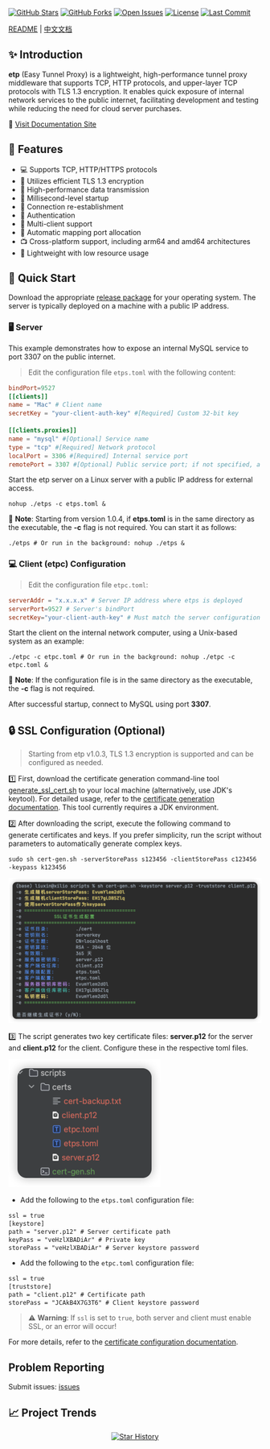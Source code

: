 [![GitHub Stars](https://img.shields.io/github/stars/xiaoniucode/etp?style=for-the-badge&logo=github)](https://github.com/xiaoniucode/etp)
[![GitHub Forks](https://img.shields.io/github/forks/xiaoniucode/etp?style=for-the-badge&logo=github)](https://github.com/xiaoniucode/etp)
[![Open Issues](https://img.shields.io/github/issues/xiaoniucode/etp?style=for-the-badge)](https://github.com/xiaoniucode/etp/issues)
[![License](https://img.shields.io/github/license/xiaoniucode/etp?style=for-the-badge)](https://github.com/xiaoniucode/etp/blob/main/LICENSE)
[![Last Commit](https://img.shields.io/github/last-commit/xiaoniucode/etp?style=for-the-badge)](https://github.com/xiaoniucode/etp/commits)

[README](README.md) | [中文文档](README_ZH.md)

## ✨ Introduction
**etp** (Easy Tunnel Proxy) is a lightweight, high-performance tunnel proxy middleware that supports TCP, HTTP protocols, and upper-layer TCP protocols with TLS 1.3 encryption. It enables quick exposure of internal network services to the public internet, facilitating development and testing while reducing the need for cloud server purchases.

📄 [Visit Documentation Site](https://xiaoniucode.github.io/etp)

## 🌟 Features
- 💻 Supports TCP, HTTP/HTTPS protocols
- 🔐 Utilizes efficient TLS 1.3 encryption
- 🛜 High-performance data transmission
- 🚀 Millisecond-level startup
- 🔗 Connection re-establishment
- 🔐 Authentication
- 🐒 Multi-client support
- 🧿 Automatic mapping port allocation
- 📺 Cross-platform support, including arm64 and amd64 architectures
- 💨 Lightweight with low resource usage

## 🚀 Quick Start
Download the appropriate [release package](https://github.com/xiaoniucode/etp/releases) for your operating system. The server is typically deployed on a machine with a public IP address.

### 🖥️ Server
This example demonstrates how to expose an internal MySQL service to port 3307 on the public internet.

> Edit the configuration file `etps.toml` with the following content:

```toml 
bindPort=9527
[[clients]]
name = "Mac" # Client name
secretKey = "your-client-auth-key" #[Required] Custom 32-bit key

[[clients.proxies]]
name = "mysql" #[Optional] Service name
type = "tcp" #[Required] Network protocol
localPort = 3306 #[Required] Internal service port
remotePort = 3307 #[Optional] Public service port; if not specified, a random port will be assigned
```

Start the etp server on a Linux server with a public IP address for external access.

```shell
nohup ./etps -c etps.toml &
```

🔔 **Note**: Starting from version 1.0.4, if **etps.toml** is in the same directory as the executable, the **-c** flag is not required. You can start it as follows:
```shell
./etps # Or run in the background: nohup ./etps &
```

### 💻 Client (etpc) Configuration

> Edit the configuration file `etpc.toml`:

```toml
serverAddr = "x.x.x.x" # Server IP address where etps is deployed
serverPort=9527 # Server's bindPort
secretKey="your-client-auth-key" # Must match the server configuration
```

Start the client on the internal network computer, using a Unix-based system as an example:

```shell
./etpc -c etpc.toml # Or run in the background: nohup ./etpc -c etpc.toml &  
```

🔔 **Note**: If the configuration file is in the same directory as the executable, the **-c** flag is not required.

After successful startup, connect to MySQL using port **3307**.

## 🔒 SSL Configuration (Optional)
> Starting from etp v1.0.3, TLS 1.3 encryption is supported and can be configured as needed.

1️⃣ First, download the certificate generation command-line tool [generate_ssl_cert.sh](scripts/generate_ssl_cert.sh) to your local machine (alternatively, use JDK's keytool). For detailed usage, refer to the [certificate generation documentation](doc/code-gen.md). This tool currently requires a JDK environment.

2️⃣ After downloading the script, execute the following command to generate certificates and keys. If you prefer simplicity, run the script without parameters to automatically generate complex keys.

```shell
sudo sh cert-gen.sh -serverStorePass s123456 -clientStorePass c123456 -keypass k123456
```

![cert-gen-1.png](doc/image/cert/cert-gen-1.png)

3️⃣ The script generates two key certificate files: **server.p12** for the server and **client.p12** for the client. Configure these in the respective toml files.

![result.png](doc/image/cert/result.png)

- Add the following to the `etps.toml` configuration file:

```properties
ssl = true
[keystore]
path = "server.p12" # Server certificate path
keyPass = "veHzlXBADiAr" # Private key
storePass = "veHzlXBADiAr" # Server keystore password
```

- Add the following to the `etpc.toml` configuration file:

```properties
ssl = true
[truststore]
path = "client.p12" # Certificate path
storePass = "JCAkB4X7G3T6" # Client keystore password
```

> ⚠️ **Warning**: If `ssl` is set to `true`, both server and client must enable SSL, or an error will occur!

For more details, refer to the [certificate configuration documentation](doc/code-gen.md).

## Problem Reporting
Submit issues: [issues](https://github.com/xiaoniucode/etp/issues)

## 📈 Project Trends
<p align="center">
  <a href="https://github.com/xiaoniucode/etp/stargazers">
    <img src="https://api.star-history.com/svg?repos=xiaoniucode/etp&type=Date" alt="Star History">
  </a>
</p>
